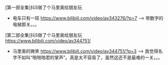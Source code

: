 

[第一部全集]抖S做了个马里奥给朋友玩
- 电车只有一班 https://www.bilibili.com/video/av343276/?p=7  -->  带数字的电梯那关。。。

[第二部全集]抖S做了个马里奥给朋友玩 https://www.bilibili.com/video/av344751/
- 马里奥的微笑 https://www.bilibili.com/video/av344751/?p=3  -->  我觉得名字不如叫“啪啪啪君的掌声”。真是太不容易了，虽然这还不是最难的一关。。。
